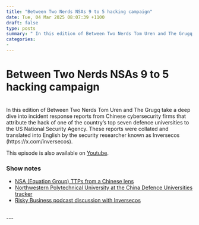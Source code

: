 ```yaml
---
title: "Between Two Nerds NSAs 9 to 5 hacking campaign"
date: Tue, 04 Mar 2025 08:07:39 +1100
draft: false
type: posts
summary: " In this edition of Between Two Nerds Tom Uren and The Grugq take a deep dive into incident response reports from Chinese"
categories: 
- 
---
```

# Between Two Nerds NSAs 9 to 5 hacking campaign


<br/>
In this edition of Between Two Nerds Tom Uren and The Grugq take a deep dive into incident response reports from Chinese cybersecurity firms that attribute the hack of one of the country’s top seven defence universities to the US National Security Agency. These reports were collated and translated into English by the security researcher known as Inversecos (https://x.com/inversecos).

This episode is also available on [Youtube](https://www.youtube.com/watch?v=WPaBeBm3OeQ).

### Show notes

-   [NSA (Equation Group) TTPs from a Chinese lens](https://www.inversecos.com/2025/02/an-inside-look-at-nsa-equation-group.html)
-   [Northwestern Polytechnical University at the China Defence Universities tracker](https://unitracker.aspi.org.au/universities/northwestern-polytechnical-university/)
-   [Risky Business podcast discussion with Inversecos](https://youtu.be/dvSTj31CPcI?t=2350)

<br/>
---
